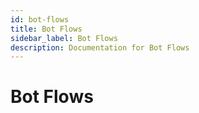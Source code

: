 ```yaml
---
id: bot-flows
title: Bot Flows
sidebar_label: Bot Flows
description: Documentation for Bot Flows
---
```


# Bot Flows
